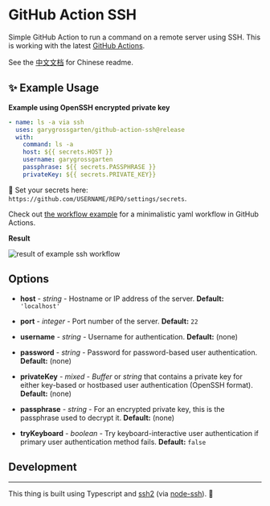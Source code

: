 # GitHub Action SSH

Simple GitHub Action to run a command on a remote server using SSH. This is working with the latest [GitHub Actions](https://github.com/features/actions).

See the [中文文档](README-zh.md) for Chinese readme.

## ✨ Example Usage

**Example using OpenSSH encrypted private key**

```yml
- name: ls -a via ssh
  uses: garygrossgarten/github-action-ssh@release
  with:
    command: ls -a
    host: ${{ secrets.HOST }}
    username: garygrossgarten
    passphrase: ${{ secrets.PASSPHRASE }}
    privateKey: ${{ secrets.PRIVATE_KEY}}
```

🔐 Set your secrets here: `https://github.com/USERNAME/REPO/settings/secrets`.

Check out [the workflow example](.github/workflows/ssh-example-workflow.yml) for a minimalistic yaml workflow in GitHub Actions.

**Result**

![result of example ssh workflow](result.png)

## Options

- **host** - _string_ - Hostname or IP address of the server. **Default:** `'localhost'`

- **port** - _integer_ - Port number of the server. **Default:** `22`

- **username** - _string_ - Username for authentication. **Default:** (none)

- **password** - _string_ - Password for password-based user authentication. **Default:** (none)

- **privateKey** - _mixed_ - _Buffer_ or _string_ that contains a private key for either key-based or hostbased user authentication (OpenSSH format). **Default:** (none)

- **passphrase** - _string_ - For an encrypted private key, this is the passphrase used to decrypt it. **Default:** (none)

- **tryKeyboard** - _boolean_ - Try keyboard-interactive user authentication if primary user authentication method fails. **Default:** `false`

## Development

---

This thing is built using Typescript and
[ssh2](https://github.com/mscdex/ssh2) (via [node-ssh](https://github.com/steelbrain/node-ssh)). 🚀

